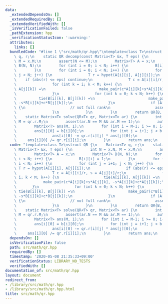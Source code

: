 ```yaml
---
data:
  _extendedDependsOn: []
  _extendedRequiredBy: []
  _extendedVerifiedWith: []
  _isVerificationFailed: false
  _pathExtension: hpp
  _verificationStatusIcon: ':warning:'
  attributes:
    links: []
  bundledCode: "#line 1 \"src/math/qr.hpp\"\ntemplate<class T>\nstruct QR {\n    Matrix<T>\
    \ q, r;\n    static QR decomp(const Matrix<T> &x, T eps) {\n        int N = x.N,\
    \ M = x.M;\n        assert(N <= M);\n        Matrix<T> A = x;\n        Matrix<T>\
    \ B(N, N);\n        for (int i = 0; i < N; i++) {\n            B[i][i] = 1;\n\
    \        }\n        for (int i = 0; i < N; i++) {\n            for (int j = i+1;\
    \ j < N; j++) {\n                T r = hypot(A[i][i], A[j][i]);\n            \
    \    if (abs(r) <= eps) continue;\n                T c = A[i][i]/r, s = A[j][i]/r;\n\
    \                for (int k = i; k < M; k++) {\n                    tie(A[i][k],\
    \ A[j][k]) =\n                        make_pair(c*A[i][k]+s*A[j][k], -s*A[i][k]+c*A[j][k]);\n\
    \                }\n                for (int k = 0; k < N; k++) {\n          \
    \          tie(B[i][k], B[j][k]) =\n                        make_pair(c*B[i][k]+s*B[j][k],\
    \ -s*B[i][k]+c*B[j][k]);\n                }\n                if (A[i][i] == 0)\
    \ {\n                    // not full rank\n                    assert(false);\n\
    \                }\n            }\n        }\n        return QR{B, A};\n    }\n\
    \    static Matrix<T> solve(QR<T> qr, Matrix<T> ar) {\n        int N = qr.q.N,\
    \ M = qr.r.M;\n        assert(ar.N == M && ar.M == 1);\n        auto b = qr.q*ar;\n\
    \        Matrix<T> ans(M, 1);\n        for (int i = M-1; i >= 0; i--) {\n    \
    \        ans[i][0] = b[i][0];\n            for (int j = i+1; j < b.N; j++) {\n\
    \                ans[i][0] -= qr.r[i][j] * ans[j][0];\n            }\n       \
    \     ans[i][0] /= qr.r[i][i];\n        }\n        return ans;\n    }    \n};\n"
  code: "template<class T>\nstruct QR {\n    Matrix<T> q, r;\n    static QR decomp(const\
    \ Matrix<T> &x, T eps) {\n        int N = x.N, M = x.M;\n        assert(N <= M);\n\
    \        Matrix<T> A = x;\n        Matrix<T> B(N, N);\n        for (int i = 0;\
    \ i < N; i++) {\n            B[i][i] = 1;\n        }\n        for (int i = 0;\
    \ i < N; i++) {\n            for (int j = i+1; j < N; j++) {\n               \
    \ T r = hypot(A[i][i], A[j][i]);\n                if (abs(r) <= eps) continue;\n\
    \                T c = A[i][i]/r, s = A[j][i]/r;\n                for (int k =\
    \ i; k < M; k++) {\n                    tie(A[i][k], A[j][k]) =\n            \
    \            make_pair(c*A[i][k]+s*A[j][k], -s*A[i][k]+c*A[j][k]);\n         \
    \       }\n                for (int k = 0; k < N; k++) {\n                   \
    \ tie(B[i][k], B[j][k]) =\n                        make_pair(c*B[i][k]+s*B[j][k],\
    \ -s*B[i][k]+c*B[j][k]);\n                }\n                if (A[i][i] == 0)\
    \ {\n                    // not full rank\n                    assert(false);\n\
    \                }\n            }\n        }\n        return QR{B, A};\n    }\n\
    \    static Matrix<T> solve(QR<T> qr, Matrix<T> ar) {\n        int N = qr.q.N,\
    \ M = qr.r.M;\n        assert(ar.N == M && ar.M == 1);\n        auto b = qr.q*ar;\n\
    \        Matrix<T> ans(M, 1);\n        for (int i = M-1; i >= 0; i--) {\n    \
    \        ans[i][0] = b[i][0];\n            for (int j = i+1; j < b.N; j++) {\n\
    \                ans[i][0] -= qr.r[i][j] * ans[j][0];\n            }\n       \
    \     ans[i][0] /= qr.r[i][i];\n        }\n        return ans;\n    }    \n};\n"
  dependsOn: []
  isVerificationFile: false
  path: src/math/qr.hpp
  requiredBy: []
  timestamp: '2020-05-08 21:35:33+09:00'
  verificationStatus: LIBRARY_NO_TESTS
  verifiedWith: []
documentation_of: src/math/qr.hpp
layout: document
redirect_from:
- /library/src/math/qr.hpp
- /library/src/math/qr.hpp.html
title: src/math/qr.hpp
---
```

